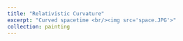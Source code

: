 ```yaml
---
title: "Relativistic Curvature"
excerpt: "Curved spacetime <br/><img src='space.JPG'>"
collection: painting
---
```

